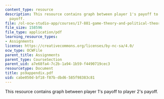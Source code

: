```yaml
---
content_type: resource
description: This resource contains graph between player 1's payoff to player 2's
  payoff.
file: /ol-ocw-studio-app/courses/17-881-game-theory-and-political-theory-fall-2004/cabe050dbf18f87bdbd6585f98383c81_ps9appendix.pdf
file_size: 158596
file_type: application/pdf
learning_resource_types:
- Assignments
license: https://creativecommons.org/licenses/by-nc-sa/4.0/
ocw_type: OCWFile
parent_title: Assignments
parent_type: CourseSection
parent_uid: a7e68fa4-7c2b-1a94-1b59-f4490719cec3
resourcetype: Document
title: ps9appendix.pdf
uid: cabe050d-bf18-f87b-dbd6-585f98383c81
---
```

This resource contains graph between player 1's payoff to player 2's payoff.